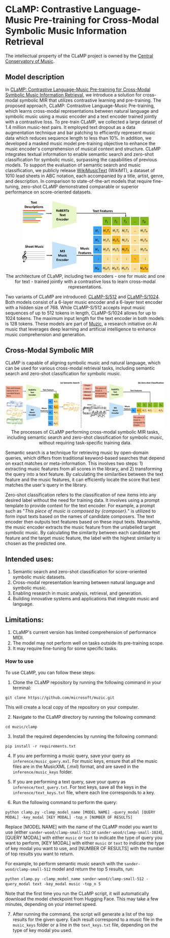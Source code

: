 # CLaMP: Contrastive Language-Music Pre-training for Cross-Modal Symbolic Music Information Retrieval
The intellectual property of the CLaMP project is owned by the [Central Conservatory of Music](http://en.ccom.edu.cn/2020/).
## Model description

In [CLaMP: Contrastive Language-Music Pre-training for Cross-Modal Symbolic Music Information Retrieval](https://ai-muzic.github.io/clamp/), we introduce a solution for cross-modal symbolic MIR that utilizes contrastive learning and pre-training. The proposed approach, CLaMP: Contrastive Language-Music Pre-training, which learns cross-modal representations between natural language and symbolic music using a music encoder and a text encoder trained jointly with a contrastive loss. To pre-train CLaMP, we collected a large dataset of 1.4 million music-text pairs. It employed text dropout as a data augmentation technique and bar patching to efficiently represent music data which reduces sequence length to less than 10%. In addition, we developed a masked music model pre-training objective to enhance the music encoder's comprehension of musical context and structure. CLaMP integrates textual information to enable semantic search and zero-shot classification for symbolic music, surpassing the capabilities of previous models. To support the evaluation of semantic search and music classification, we publicly release [WikiMusicText](https://huggingface.co/datasets/sander-wood/wikimusictext) (WikiMT), a dataset of 1010 lead sheets in ABC notation, each accompanied by a title, artist, genre, and description. In comparison to state-of-the-art models that require fine-tuning, zero-shot CLaMP demonstrated comparable or superior performance on score-oriented datasets.

<p align="center"><img src="../img/clamp_clamp.png" width="400"><br/>The architecture of CLaMP, including two encoders - one for music and one for text - trained jointly with a contrastive loss to learn cross-modal representations.</p>

Two variants of CLaMP are introduced: [CLaMP-S/512](https://huggingface.co/sander-wood/clamp-small-512) and [CLaMP-S/1024](https://huggingface.co/sander-wood/clamp-small-1024). Both models consist of a 6-layer music encoder and a 6-layer text encoder with a hidden size of 768. While CLaMP-S/512 accepts input music sequences of up to 512 tokens in length, CLaMP-S/1024 allows for up to 1024 tokens. The maximum input length for the text encoder in both models is 128 tokens. These models are part of [Muzic](https://github.com/microsoft/muzic), a research initiative on AI music that leverages deep learning and artificial intelligence to enhance music comprehension and generation.

## Cross-Modal Symbolic MIR

CLaMP is capable of aligning symbolic music and natural language, which can be used for various cross-modal retrieval tasks, including semantic search and zero-shot classification for symbolic music.

<p align="center"><img src="../img/clamp_cross-modal tasks.png" width="800"><br/>The processes of CLaMP performing cross-modal symbolic MIR tasks, including semantic search and zero-shot classification for symbolic music, without requiring task-specific training data.</p>

Semantic search is a technique for retrieving music by open-domain queries, which differs from traditional keyword-based searches that depend on exact matches or meta-information. This involves two steps: 1) extracting music features from all scores in the library, and 2) transforming the query into a text feature. By calculating the similarities between the text feature and the music features, it can efficiently locate the score that best matches the user's query in the library.

Zero-shot classification refers to the classification of new items into any desired label without the need for training data. It involves using a prompt template to provide context for the text encoder. For example, a prompt such as "<i>This piece of music is composed by {composer}.</i>" is utilized to form input texts based on the names of candidate composers. The text encoder then outputs text features based on these input texts. Meanwhile, the music encoder extracts the music feature from the unlabelled target symbolic music. By calculating the similarity between each candidate text feature and the target music feature, the label with the highest similarity is chosen as the predicted one.

## Intended uses:

1. Semantic search and zero-shot classification for score-oriented symbolic music datasets.
2. Cross-modal representation learning between natural language and symbolic music.
3. Enabling research in music analysis, retrieval, and generation.
4. Building innovative systems and applications that integrate music and language.

## Limitations:

1. CLaMP's current version has limited comprehension of performance MIDI.
2. The model may not perform well on tasks outside its pre-training scope.
3. It may require fine-tuning for some specific tasks.

### How to use

To use CLaMP, you can follow these steps:

1. Clone the CLaMP repository by running the following command in your terminal:
```
git clone https://github.com/microsoft/muzic.git
```
This will create a local copy of the repository on your computer.

2. Navigate to the CLaMP directory by running the following command:
```
cd muzic/clamp
```

3. Install the required dependencies by running the following command:
```
pip install -r requirements.txt
```

4. If you are performing a music query, save your query as `inference/music_query.mxl`. For music keys, ensure that all the music files are in the MusicXML (.mxl) format, and are saved in the `inference/music_keys` folder.

5. If you are performing a text query, save your query as `inference/text_query.txt`. For text keys, save all the keys in the `inference/text_keys.txt` file, where each line corresponds to a key.

6. Run the following command to perform the query:
```
python clamp.py -clamp_model_name [MODEL NAME] -query_modal [QUERY MODAL] -key_modal [KEY MODAL] -top_n [NUMBER OF RESULTS]
```
Replace [MODEL NAME] with the name of the CLaMP model you want to use (either `sander-wood/clamp-small-512` or `sander-wood/clamp-small-1024`), [QUERY MODAL] with either `music` or `text` to indicate the type of query you want to perform, [KEY MODAL] with either `music` or `text` to indicate the type of key modal you want to use, and [NUMBER OF RESULTS] with the number of top results you want to return.

For example, to perform semantic music search with the `sander-wood/clamp-small-512` model and return the top 5 results, run:
```
python clamp.py -clamp_model_name sander-wood/clamp-small-512 -query_modal text -key_modal music -top_n 5
```
Note that the first time you run the CLaMP script, it will automatically download the model checkpoint from Hugging Face. This may take a few minutes, depending on your internet speed.

7. After running the command, the script will generate a list of the top results for the given query. Each result correspond to a music file in the `music_keys` folder or a line in the `text_keys.txt` file, depending on the type of key modal you used.
